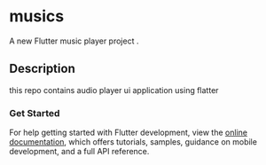 # musics

A new Flutter  music player project .

## Description
this repo contains audio player ui application using flatter 


### Get Started

For help getting started with Flutter development, view the
[online documentation](https://docs.flutter.dev/), which offers tutorials,
samples, guidance on mobile development, and a full API reference.
